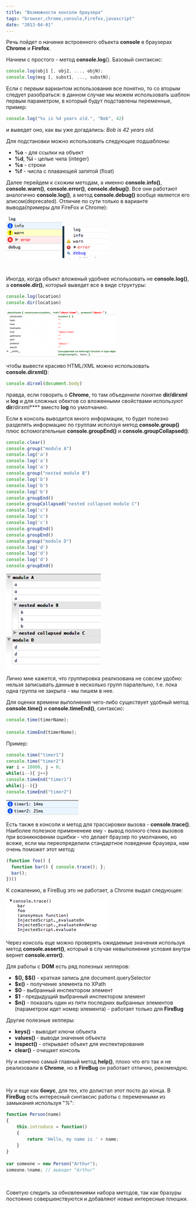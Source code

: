 ```yaml
---
title: "Возможности консоли браузера"
tags: "browser,chrome,console,Firefox,javascript"
date: "2013-04-01"
---
```


Речь пойдет о начинке встроенного объекта **console** в браузерах **Chrome** и **Firefox**.

Начнем с простого - метод **console.log**(). Базовый синтаксис:

```javascript
console.log(obj1 [, obj2, ..., objN);
console.log(msg [, subst1, ..., substN);
```

Если с первым вариантом использования все понятно, то со вторым следует разобраться: в данном случае мы можем использовать шаблон первым параметром, в который будут подставлены переменные, пример:

```javascript
console.log("%s is %d years old.", "Bob", 42)
```

и выведет оно, как вы уже догадались: _Bob is 42 years old._

Для подстановки можно использовать следующие подшаблоны:

- **%o** - для ссылки на объект
- **%d**, **%i** - целые чила (integer)
- **%s** - строки
- **%f** - числа с плавающей запятой (float)

Далее перейдем к схожим методам, а именно **console.info()**, **console.warn()**, **console.error()**, **console.debug()**. Все они работают аналогично **console.log()**, а метод **console.debug()** вообще является его алисом(deprecated). Отличие по сути только в варианте вывода(примеры для FireFox и Chrome):

![](images/consol_output.png "consol_output")![](images/console_output_chrome.png "console_output_chrome")

 

Иногда, когда объект вложеный удобнее использовать не **console.log()**, а **console.dir()**, который выведет все в виде структуры:

```javascript
console.log(location)
console.dir(location)
```

![](images/console_dir-300x125.png "console_dir")

чтобы вывести красиво HTML/XML можно использовать **console.dirxml()**:

```javascript
console.dirxml(document.body)
```

правда, если говорить о **Chrome**, то там объединили понятие **dir/dirxml** и **log** и для сложных обектов со вложенными свойствами используют **dir**/dirxml**** вместо **log** по умолчанию.

Если в консоль выводится много информации, то будет полезно разделять информацию по группам исползуя метод **console.group()** плюс вспомогательные **console.groupEnd()** и **console.groupCollapsed()**:

```javascript
console.clear()
console.group("module A")
console.log('a')
console.log('a')
console.log('a')
console.group("nested module B")
console.log('b')
console.log('b')
console.log('b')
console.groupEnd()
console.groupCollapsed("nested collapsed module C")
console.log('c')
console.log('c')
console.log('c')
console.groupEnd()
console.groupEnd()
console.group("module D")
console.log('d')
console.log('d')
console.log('d')
console.groupEnd()
```

![](images/console_groups.png "console_groups")

Лично мне кажется, что группировка реализована не совсем удобно: нельзя записывать данные в несколько групп паралельно, т.е. пока одна группа не закрыта - мы пишем в нее.

Для оценки времени выполнения чего-либо существует удобный метод **console.time()** и **console.timeEnd()**, синтаксис:

```javascript
console.time(timerName);

console.timeEnd(timerName);
```

Пример:

```javascript
console.time("timer1")
console.time("timer2")
var i = 10000, j = 0;
while(i--){ j++}
console.timeEnd("timer1")
while(j--){}
console.timeEnd("timer2")
```

![](images/console_time.png "console_time")

Есть также в консоли и метод для трассировки вызова - **console.trace()**. Наиболее полезное примененеие ему - вывод полного стека вызовов при возникновении ошибки - что делает браузер по умолчанию, но всеже, если мы переопределили стандартное поведение браузера, нам очень поможет этот метод:

```javascript
(function foo() {
  function bar() { console.trace(); };
  bar();
})()
```

К сожалению, в FireBug это не работает, а Chrome выдал следующее:

![](images/console_trace.png "console_trace")

Через консоль еще можно проверять ожидаемые значения используя метод **console.assert()**, который в случае невыполнения условия внутри вернет **console.error()**.

Для работы с **DOM** есть ряд полезных хелперов:

- **$(), $$()** - краткая запись для document.querySelector
- **$x()** - получение элемента по XPath
- **$0** - выбранный инспектором элемент
- **$1** - предыдущий выбранный инспектором элемент
- **$n()** - показать один из пяти последних выбранных элементов (параметром идет номер элемента) - работает только для **FireBug**

Другие полезные хелперы:

- **keys()** - выводит ключи объекта
- **values()** - выводи значения объекта
- **inspect()** - открывает объект для инспектирования
- **clear()** - очищает консоль

Ну и конечно самый главный метод **help()**, плохо что его так и не реализовали в **Chrome**, но в **FireBug** он работает отлично, рекомендую.

 

Ну и еще как **бонус**, для тех, кто долистал этот посто до конца. В **FireBug** есть интересный синтаксис работы с переменными из замыкания используя "_%_":

```javascript
function Person(name)
{
    this.introduce = function()
    {
        return 'Hello, my name is ' + name;
    }
}

var someone = new Person("Arthur");
someone.%name; // выведет "Arthur"
```
 

Советую следить за обновлениями набора методов, так как бразуры постоянно совершенствуются и добавляют новые интересные плюшки.
